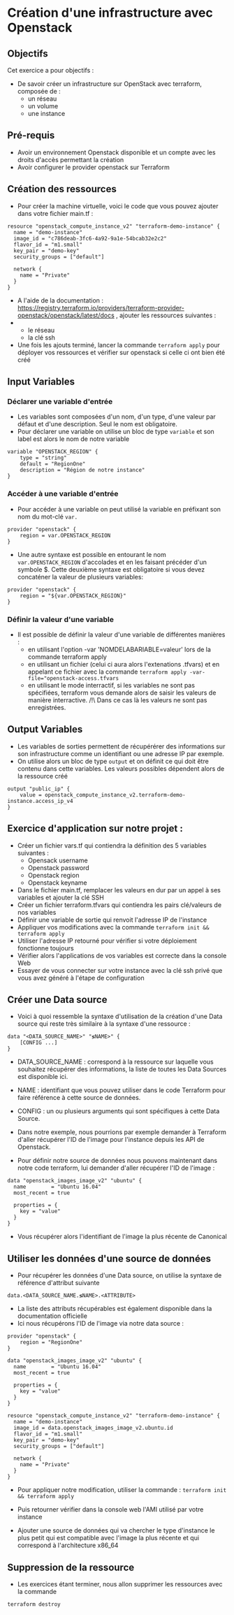 # Création d'une infrastructure avec Openstack

## Objectifs

Cet exercice a pour objectifs : 
- De savoir créer un infrastructure sur OpenStack avec terraform, composée de :
  - un réseau
  - un volume
  - une instance
 
## Pré-requis

- Avoir un environnement Openstack disponible et un compte avec les droits d'accès permettant la création
- Avoir configurer le provider openstack sur Terraform

## Création des ressources

- Pour créer la machine virtuelle, voici le code que vous pouvez ajouter dans votre fichier main.tf :
```
resource "openstack_compute_instance_v2" "terraform-demo-instance" {
  name = "demo-instance"
  image_id = "c786deab-3fc6-4a92-9a1e-54bcab32e2c2"
  flavor_id = "m1.small"
  key_pair = "demo-key"
  security_groups = ["default"]

  network {
    name = "Private"
  }
}
```
* A l'aide de la documentation : https://registry.terraform.io/providers/terraform-provider-openstack/openstack/latest/docs , ajouter les ressources suivantes :
* * le réseau
  * la clé ssh
* Une fois les ajouts terminé, lancer la commande `terraform apply` pour déployer vos ressources et vérifier sur openstack si celle ci ont bien été créé

 ## Input Variables

### Déclarer une variable d'entrée
* Les variables sont composées d'un nom, d'un type, d'une valeur par défaut et d'une description. Seul le nom est obligatoire.
* Pour déclarer une variable on utilise un bloc de type `variable` et son label est alors le nom de notre variable
```
variable "OPENSTACK_REGION" {
    type = "string"
    default = "RegionOne"
    description = "Région de notre instance"
}
```

### Accéder à une variable d'entrée
* Pour accéder à une variable on peut utilisé la variable en préfixant son nom du mot-clé `var.`
```
provider "openstack" {
    region = var.OPENSTACK_REGION
}
```
* Une autre syntaxe est possible en entourant le nom `var.OPENSTACK_REGION` d'accolades et en les faisant précéder d'un symbole $. Cette deuxième syntaxe est obligatoire si vous devez concaténer la valeur de plusieurs variables:
```
provider "openstack" {
    region = "${var.OPENSTACK_REGION}"
}
```

### Définir la valeur d'une variable

* Il est possible de définir la valeur d'une variable de différentes manières :
    * en utilisant l'option -var 'NOMDELABARIABLE=valeur' lors de la commande terraform apply
    * en utilisant un fichier (celui ci aura alors l'extenations .tfvars) et en appelant ce fichier avec la commande `terraform apply -var-file="openstack-access.tfvars`
    * en utilisant le mode interractif, si les variables ne sont pas spécifiées, terraform vous demande alors de saisir les valeurs de manière interractive. /!\ Dans ce cas là les valeurs ne sont pas enregistrées.

## Output Variables 

* Les variables de sorties permettent de récupérérer des informations sur son infrastructure comme un identifiant ou une adresse IP par exemple.
* On utilise alors un bloc de type `output` et on définit ce qui doit être contenu dans cette variables. Les valeurs possibles dépendent alors de la ressource créé
```
output "public_ip" {
    value = openstack_compute_instance_v2.terraform-demo-instance.access_ip_v4
}
```

## Exercice d'application sur notre projet :

* Créer un fichier vars.tf qui contiendra la définition des 5 variables suivantes : 
    * Opensack username
    * Openstack password
    * Openstack region
    * Openstack keyname
* Dans le fichier main.tf, remplacer les valeurs en dur par un appel à ses variables et ajouter la clé SSH
* Créer un fichier terraform.tfvars qui contiendra les pairs clé/valeurs de nos variables
* Définir une variable de sortie qui renvoit l'adresse IP de l'instance
* Appliquer vos modifications avec la commande `terraform init && terraform apply`
* Utiliser l'adresse IP retourné pour vérifier si votre déploiement fonctionne toujours
* Vérifier alors l'applications de vos variables est correcte dans la console Web 
* Essayer de vous connecter sur votre instance avec la clé ssh privé que vous avez généré à l'étape de configuration

## Créer une Data source

* Voici à quoi ressemble la syntaxe d'utilisation de la création d'une Data source qui reste très similaire à la syntaxe d'une ressource :
```
data "<DATA_SOURCE_NAME>" "≶NAME>" {
    [CONFIG ...]
}
```
   * DATA_SOURCE_NAME : correspond à la ressource sur laquelle vous souhaitez récupérer des informations, la liste de toutes les Data Sources est disponible ici.
   * NAME : identifiant que vous pouvez utiliser dans le code Terraform pour faire référence à cette source de données.
   * CONFIG : un ou plusieurs arguments qui sont spécifiques à cette Data Source.

* Dans notre exemple, nous pourrions par exemple demander à Terraform d'aller récupérer l'ID de l'image pour l'instance depuis les API de Openstack. 
* Pour définir notre source de données nous pouvons maintenant dans notre code terraform, lui demander d'aller récupérer l'ID de l'image :
```
data "openstack_images_image_v2" "ubuntu" {
  name        = "Ubuntu 16.04"
  most_recent = true

  properties = {
    key = "value"
  }
}
```
* Vous récupérer alors l'identifiant de l'image la plus récente de Canonical

## Utiliser les données d'une source de données 

* Pour récupérer les données d'une Data source, on utilise la syntaxe de référence d'attribut suivante
```
data.<DATA_SOURCE_NAME.≶NAME>.<ATTRIBUTE>
```
* La liste des attributs récupérables est également disponible dans la documentation officielle
* Ici nous récupérons l'ID de l'image via notre data source :
```
provider "openstack" {
    region = "RegionOne"
}

data "openstack_images_image_v2" "ubuntu" {
  name        = "Ubuntu 16.04"
  most_recent = true

  properties = {
    key = "value"
  }
}

resource "openstack_compute_instance_v2" "terraform-demo-instance" {
  name = "demo-instance"
  image_id = data.openstack_images_image_v2.ubuntu.id
  flavor_id = "m1.small"
  key_pair = "demo-key"
  security_groups = ["default"]

  network {
    name = "Private"
  }
}

```
* Pour appliquer notre modification, utiliser la commande : `terraform init && terraform apply`
* Puis retourner vérifier dans la console web l'AMI utilisé par votre instance

* Ajouter une source de données qui va chercher le type d'instance le plus petit qui est compatible avec l'image la plus récente et qui correspond à l'architecture x86_64

## Suppression de la ressource
* Les exercices étant terminer, nous allon supprimer les ressources avec la commande 
```
terraform destroy
```

  
